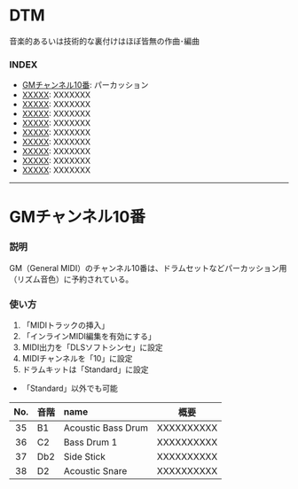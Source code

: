 # DTM
音楽的あるいは技術的な裏付けはほぼ皆無の作曲･編曲




### <b>INDEX</b>
* [GMチャンネル10番](#GMChannel10): パーカッション
* [XXXXX](#XXXXX): XXXXXXX
* [XXXXX](#XXXXX): XXXXXXX
* [XXXXX](#XXXXX): XXXXXXX
* [XXXXX](#XXXXX): XXXXXXX
* [XXXXX](#XXXXX): XXXXXXX
* [XXXXX](#XXXXX): XXXXXXX
* [XXXXX](#XXXXX): XXXXXXX
* [XXXXX](#XXXXX): XXXXXXX
* [XXXXX](#XXXXX): XXXXXXX

***

<a name="GMChannel10"></a>
# GMチャンネル10番

### 説明
GM（General MIDI）のチャンネル10番は、ドラムセットなどパーカッション用（リズム音色）に予約されている。

### 使い方
1. 「MIDIトラックの挿入」
1. 「インラインMIDI編集を有効にする」
1. MIDI出力を「DLSソフトシンセ」に設定
1. MIDIチャンネルを「10」に設定
1. ドラムキットは「Standard」に設定
* 「Standard」以外でも可能

|No.|音階|name|概要|
|:--:|:--|:--|:--:|
|35|B1|Acoustic Bass Drum|XXXXXXXXXX|
|36|C2|Bass Drum 1|XXXXXXXXXX|
|37|Db2|Side Stick|XXXXXXXXXX|
|38|D2|Acoustic Snare|XXXXXXXXXX|
